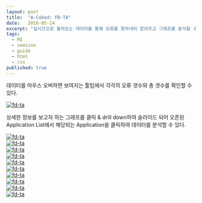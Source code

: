 ```yaml
---
layout: post
title:  "A-Cubed: FD-TA"
date:   2016-05-14
excerpt: "실시간으로 올라오는 데이터를 통해 오류를 찾아내어 알려주고 그래프를 분석할 수 있게 도와주는 제품"
tags:
  - MI
  - semicon
  - guide
  - html
  - css
published: true
---
```


<!--
**Watch out!** 
FD-TA(Fault Detection Trace Analysis): 실시간으로 올라오는 데이터를 통해 오류를 찾아내어 알려주고 trace(그래프)를 분석할 수 있게 도와주는 제품
{: .notice}
-->

데이터를 마우스 오버하면 보여지는 툴팁에서 각각의 오류 갯수와 총 갯수를 확인할 수 있다.

<a href="{{ site.url }}/images/works/20160514/image-8.jpg"><img src="{{ site.url }}/images/works/20160514/image-8.jpg" alt="fd-ta"></a>
<br>

상세한 정보를 보고자 하는 그래프를 클릭 & drill down하여 슬라이드 되어 오픈된 Application List에서 해당되는 Application을 클릭하여 데이터를 분석할 수 있다.

<a href="{{ site.url }}/images/works/20160514/image-12.jpg"><img src="{{ site.url }}/images/works/20160514/image-12.jpg" alt="fd-ta"></a>
<br>
<a href="{{ site.url }}/images/works/20160514/image-13.jpg"><img src="{{ site.url }}/images/works/20160514/image-13.jpg" alt="fd-ta"></a>
<br>
<a href="{{ site.url }}/images/works/20160514/image-16.jpg"><img src="{{ site.url }}/images/works/20160514/image-16.jpg" alt="fd-ta"></a>
<br>
<a href="{{ site.url }}/images/works/20160514/image-18.jpg"><img src="{{ site.url }}/images/works/20160514/image-18.jpg" alt="fd-ta"></a>
<br>
<a href="{{ site.url }}/images/works/20160514/image-19.jpg"><img src="{{ site.url }}/images/works/20160514/image-19.jpg" alt="fd-ta"></a>
<br>
<a href="{{ site.url }}/images/works/20160514/image-20.jpg"><img src="{{ site.url }}/images/works/20160514/image-20.jpg" alt="fd-ta"></a>
<br>
<a href="{{ site.url }}/images/works/20160514/image-22.jpg"><img src="{{ site.url }}/images/works/20160514/image-22.jpg" alt="fd-ta"></a>
<br>
<a href="{{ site.url }}/images/works/20160514/image-23.jpg"><img src="{{ site.url }}/images/works/20160514/image-23.jpg" alt="fd-ta"></a>
<br>
<a href="{{ site.url }}/images/works/20160514/image-25.jpg"><img src="{{ site.url }}/images/works/20160514/image-25.jpg" alt="fd-ta"></a>
<br>
<a href="{{ site.url }}/images/works/20160514/image-26.jpg"><img src="{{ site.url }}/images/works/20160514/image-26.jpg" alt="fd-ta"></a>
